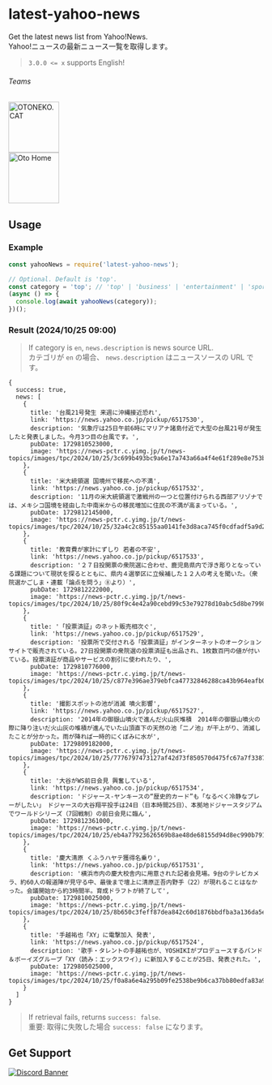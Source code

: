 # latest-yahoo-news
Get the latest news list from Yahoo!News.<br>
Yahoo!ニュースの最新ニュース一覧を取得します。

> `3.0.0 <= x` supports English!

###### Teams
<a href="https://oto.pet/"><img src="https://www.otoneko.cat/img/logo.png" alt="OTONEKO.CAT" style="display: block; width: auto; height: 100px;"/></a>
<a href="https://www.otoho.me/"><img src="https://www.otoho.me/img/logo.png" alt="Oto Home" style="display: block; width: auto; height: 100px;"/></a>

## Usage
### Example
```js
const yahooNews = require('latest-yahoo-news');

// Optional. Default is 'top'.
const category = 'top'; // 'top' | 'business' | 'entertainment' | 'sports' | 'domestic' | 'it' | 'science' | 'world' | 'local' | 'en'
(async () => {
  console.log(await yahooNews(category));
})();
```

### Result (2024/10/25 09:00)
> If category is `en`, `news.description` is news source URL.<br>
> カテゴリが `en` の場合、 `news.description` はニュースソースの URL です。
```
{
  success: true,
  news: [
    {
      title: '台風21号発生 来週に沖縄接近恐れ',
      link: 'https://news.yahoo.co.jp/pickup/6517530',
      description: '気象庁は25日午前6時にマリアナ諸島付近で大型の台風21号が発生したと発表しました。今月3つ目の台風です。',
      pubDate: 1729810523000,
      image: 'https://news-pctr.c.yimg.jp/t/news-topics/images/tpc/2024/10/25/3c699b493bc9a6e17a743a66a4f4e61f289e8e753b61f90daf9a83b38a7bb445.jpg'
    },
    {
      title: '米大統領選 国境州で移民への不満',
      link: 'https://news.yahoo.co.jp/pickup/6517532',
      description: '11月の米大統領選で激戦州の一つと位置付けられる西部アリゾナでは、メキシコ国境を経由した中南米からの移民増加に住民の不満が高まっている。',
      pubDate: 1729812145000,
      image: 'https://news-pctr.c.yimg.jp/t/news-topics/images/tpc/2024/10/25/32a4c2c85155aa0141fe3d8aca745f0cdfadf5a9d2b2851e670efa4ddc7965f0.jpg'
    },
    {
      title: '教育費が家計にずしり 若者の不安',
      link: 'https://news.yahoo.co.jp/pickup/6517533',
      description: '２７日投開票の衆院選に合わせ、鹿児島県内で浮き彫りとなっている課題について現状を探るとともに、県内４選挙区に立候補した１２人の考えを聞いた。（衆院選かごしま・連載「論点を問う」⑧より）',
      pubDate: 1729812222000,
      image: 'https://news-pctr.c.yimg.jp/t/news-topics/images/tpc/2024/10/25/80f9c4e42a90cebd99c53e79278d10abc5d8be79980fef698ec1741f3e55a719.jpg'
    },
    {
      title: '「投票済証」のネット販売相次ぐ',
      link: 'https://news.yahoo.co.jp/pickup/6517529',
      description: '投票所で交付される「投票済証」がインターネットのオークションサイトで販売されている。27日投開票の衆院選の投票済証も出品され、1枚数百円の値が付いている。投票済証が商品やサービスの割引に使われたり、',
      pubDate: 1729810776000,
      image: 'https://news-pctr.c.yimg.jp/t/news-topics/images/tpc/2024/10/25/c877e396ae379ebfca47732846288ca43b964eafb04ab9617d956244265e41fb.jpg'
    },
    {
      title: '撮影スポットの池が消滅 噴火影響',
      link: 'https://news.yahoo.co.jp/pickup/6517527',
      description: '2014年の御嶽山噴火で進んだ火山灰堆積　2014年の御嶽山噴火の際に降り注いだ火山灰の堆積が進んでいた山頂直下の天然の池「二ノ池」が干上がり、消滅したことが分かった。雨が降れば一時的にくぼみに水が',
      pubDate: 1729809182000,
      image: 'https://news-pctr.c.yimg.jp/t/news-topics/images/tpc/2024/10/25/7776797473127af42d73f850570d475fc67a7f3387f4a420b25fe3b3ffe9efa9.jpg'
    },
    {
      title: '大谷がWS前日会見 興奮している',
      link: 'https://news.yahoo.co.jp/pickup/6517534',
      description: 'ドジャース-ヤンキースの“歴史的カード”も「なるべく冷静なプレーがしたい」　ドジャースの大谷翔平投手は24日（日本時間25日）、本拠地ドジャースタジアムでワールドシリーズ（7回戦制）の前日会見に臨ん',
      pubDate: 1729812361000,
      image: 'https://news-pctr.c.yimg.jp/t/news-topics/images/tpc/2024/10/25/eb4a77923626569b8ae48de68155d94d8ec990b791f12764e495e127cba767f9.jpg'
    },
    {
      title: '慶大清原 くふうハヤテ獲得名乗り',
      link: 'https://news.yahoo.co.jp/pickup/6517531',
      description: '横浜市内の慶大校舎内に用意された記者会見場。9台のテレビカメラ、約60人の報道陣が見守る中、最後まで壇上に清原正吾内野手（22）が現れることはなかった。会議開始から約3時間半。育成ドラフトが終了して',
      pubDate: 1729810025000,
      image: 'https://news-pctr.c.yimg.jp/t/news-topics/images/tpc/2024/10/25/8b650c3feff87dea842c60d1876bbdfba3a136da5ee0bdefae2a628954bc8bd5.jpg'
    },
    {
      title: '手越祐也「XY」に電撃加入 発表',
      link: 'https://news.yahoo.co.jp/pickup/6517524',
      description: '歌手・タレントの手越祐也が、YOSHIKIがプロデュースするバンド＆ボーイズグループ「XY（読み：エックスワイ）」に新加入することが25日、発表された。',
      pubDate: 1729805025000,
      image: 'https://news-pctr.c.yimg.jp/t/news-topics/images/tpc/2024/10/25/f0a8a6e4a295b09fe2538be9b6ca37bb80edfa83a91f00d5edf66c5c70f97da7.jpg'
    }
  ]
}
```
> If retrieval fails, returns `success: false`.<br>
> 重要: 取得に失敗した場合 `success: false` になります。

## Get Support
<a href="https://discord.gg/yKW8wWKCnS"><img src="https://discordapp.com/api/guilds/1005287561582878800/widget.png?style=banner4" alt="Discord Banner"/></a>

